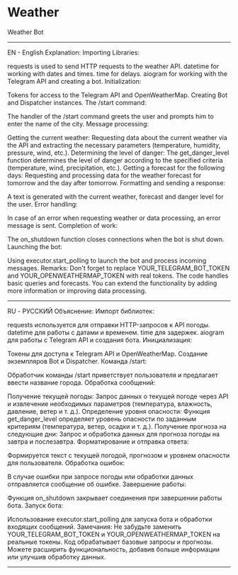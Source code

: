 # Weather
Weather Bot
____________________________________________________________________________________________________________________________________________________________________________________________________________________________
EN - English 
Explanation:
Importing Libraries:

requests is used to send HTTP requests to the weather API.
datetime for working with dates and times.
time for delays.
aiogram for working with the Telegram API and creating a bot.
Initialization:

Tokens for access to the Telegram API and OpenWeatherMap.
Creating Bot and Dispatcher instances.
The /start command:

The handler of the /start command greets the user and prompts him to enter the name of the city.
Message processing:

Getting the current weather: Requesting data about the current weather via the API and extracting the necessary parameters (temperature, humidity, pressure, wind, etc.).
Determining the level of danger: The get_danger_level function determines the level of danger according to the specified criteria (temperature, wind, precipitation, etc.).
Getting a forecast for the following days: Requesting and processing data for the weather forecast for tomorrow and the day after tomorrow.
Formatting and sending a response:

A text is generated with the current weather, forecast and danger level for the user.
Error handling:

In case of an error when requesting weather or data processing, an error message is sent.
Completion of work:

The on_shutdown function closes connections when the bot is shut down.
Launching the bot:

Using executor.start_polling to launch the bot and process incoming messages.
Remarks:
Don't forget to replace YOUR_TELEGRAM_BOT_TOKEN and YOUR_OPENWEATHERMAP_TOKEN with real tokens.
The code handles basic queries and forecasts. You can extend the functionality by adding more information or improving data processing.
____________________________________________________________________________________________________________________________________________________________________________________________________________________________
RU - РУССКИЙ
Объяснение:
Импорт библиотек:

requests используется для отправки HTTP-запросов к API погоды.
datetime для работы с датами и временем.
time для задержек.
aiogram для работы с Telegram API и создания бота.
Инициализация:

Токены для доступа к Telegram API и OpenWeatherMap.
Создание экземпляров Bot и Dispatcher.
Команда /start:

Обработчик команды /start приветствует пользователя и предлагает ввести название города.
Обработка сообщений:

Получение текущей погоды: Запрос данных о текущей погоде через API и извлечение необходимых параметров (температура, влажность, давление, ветер и т. д.).
Определение уровня опасности: Функция get_danger_level определяет уровень опасности по заданным критериям (температура, ветер, осадки и т. д.).
Получение прогноза на следующие дни: Запрос и обработка данных для прогноза погоды на завтра и послезавтра.
Форматирование и отправка ответа:

Формируется текст с текущей погодой, прогнозом и уровнем опасности для пользователя.
Обработка ошибок:

В случае ошибки при запросе погоды или обработки данных отправляется сообщение об ошибке.
Завершение работы:

Функция on_shutdown закрывает соединения при завершении работы бота.
Запуск бота:

Использование executor.start_polling для запуска бота и обработки входящих сообщений.
Замечания:
Не забудьте заменить YOUR_TELEGRAM_BOT_TOKEN и YOUR_OPENWEATHERMAP_TOKEN на реальные токены.
Код обрабатывает базовые запросы и прогнозы. Можете расширить функциональность, добавив больше информации или улучшив обработку данных.
____________________________________________________________________________________________________________________________________________________________________________________________________________________________
